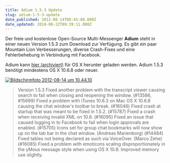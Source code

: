 ```yaml
---
title: Adium 1.5.3 Update
slug: adium-1-5-3-update
date_published: 2012-08-14T08:45:08.000Z
date_updated: 2018-08-22T09:39:11.000Z
---
```


Der freie und kostenlose Open-Source Multi-Messenger **Adium** steht in einer neuen Version 1.5.3 zum Download zur Verfügung. Es gibt ein paar Mountain Lion Verbesserungen, diverse Crash-Fixes und eine Fehlerbehebung in Verbindung mit Facebook. 

Adium kann [hier (archiviert)](http://web.archive.org/web/20100615012637/http://www.adium.im:80/) für OS X herunter geladen werden. Adium 1.5.3 benötigt mindestens OS X 10.6.8 oder neuer.

[![Bildschirmfoto 2012-08-14 um 10.44.10](//picdump.thafaker.de/2012/08/Bildschirmfoto-2012-08-14-um-10.44.10-580x400.png)](http://picdump.thafaker.de/2012/08/Bildschirmfoto-2012-08-14-um-10.44.10.png)

> Version 1.5.3
> Fixed another problem with the transcript viewer causing search to fail when closing and reopening the window. (#13586, #15699)
> Fixed a problem with iTunes 10.6.3 on Mac OS X 10.6.8 causing the chat window's toolbar to break. (#16046)
> Fixed crash at startup that was meant to be fixed in 1.5.2. (#15787)
> Fixed a crash when receiving invalid XML on 10.8. (#16095)
> Fixed an issue that caused logging in to Facebook to fail when login approvals are enabled. (#15705)
> Icons set for group chat bookmarks will now show up on the tab bar in the chat window. (Andreas Marienborg) (#14484)
> Fixed tables not being declared as such via VoiceOver. (Marco Zehe) (#16085)
> Fixed a problem with emoticons scaling disproportionately in the yMous message style when using OS X 10.8.
> Improved memory use slightly.
